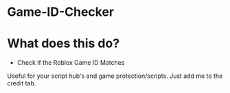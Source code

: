 # Game-ID-Checker

# What does this do?
- Check if the Roblox Game ID Matches

Useful for your script hub's and game protection/scripts.
Just add me to the credit tab.
